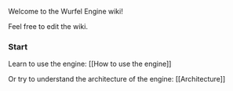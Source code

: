 Welcome to the Wurfel Engine wiki!

Feel free to edit the wiki.

### Start
Learn to use the engine: [[How to use the engine]]

Or try to understand the architecture of the engine: [[Architecture]]
